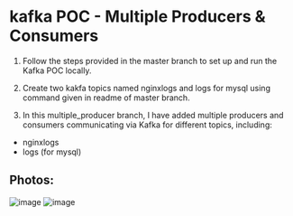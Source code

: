# kafka POC - Multiple Producers & Consumers

1. Follow the steps provided in the master branch to set up and run the Kafka POC locally.

2. Create two kakfa topics named nginxlogs and logs for mysql using command given in readme of master branch.
   
3. In this multiple_producer branch, I have added multiple producers and consumers communicating via Kafka for different topics, including:
- nginxlogs
- logs (for mysql)

## Photos:
![image](https://github.com/user-attachments/assets/b18730e0-f358-4037-92e6-5803440c89b8)
![image](https://github.com/user-attachments/assets/7ef14faa-a1e7-4642-8f0a-9918b6e0f926)


